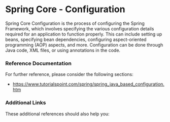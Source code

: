 # Spring Core - Configuration

Spring Core Configuration is the process of configuring the Spring Framework,
which involves specifying the various configuration details required for an application
to function properly. This can include setting up beans, specifying bean dependencies,
configuring aspect-oriented programming (AOP) aspects, and more.
Configuration can be done through Java code, XML files, or using annotations
in the code.

### Reference Documentation
For further reference, please consider the following sections:
- https://www.tutorialspoint.com/spring/spring_java_based_configuration.htm


### Additional Links
These additional references should also help you: